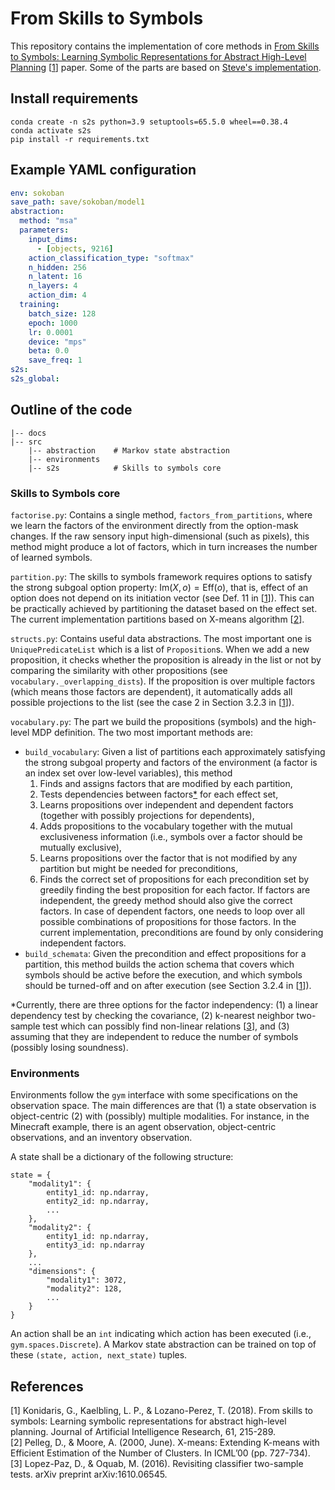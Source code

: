 # From Skills to Symbols
This repository contains the implementation of core methods in [From Skills to Symbols: Learning Symbolic Representations for Abstract High-Level Planning](https://jair.org/index.php/jair/article/view/11175) [[1](#1)] paper. Some of the parts are based on [Steve's implementation](https://github.com/sd-james/skills-to-symbols).

## Install requirements
```
conda create -n s2s python=3.9 setuptools=65.5.0 wheel==0.38.4
conda activate s2s
pip install -r requirements.txt
```

## Example YAML configuration
```yaml
env: sokoban
save_path: save/sokoban/model1
abstraction:
  method: "msa"
  parameters:
    input_dims:
      - [objects, 9216]
    action_classification_type: "softmax"
    n_hidden: 256
    n_latent: 16
    n_layers: 4
    action_dim: 4
  training:
    batch_size: 128
    epoch: 1000
    lr: 0.0001
    device: "mps"
    beta: 0.0
    save_freq: 1
s2s:
s2s_global:
```

## Outline of the code
```
|-- docs
|-- src
    |-- abstraction    # Markov state abstraction
    |-- environments
    |-- s2s            # Skills to symbols core
```

### Skills to Symbols core
`factorise.py`: Contains a single method, `factors_from_partitions`, where we learn the factors of the environment directly from the option-mask changes. If the raw sensory input high-dimensional (such as pixels), this method might produce a lot of factors, which in turn increases the number of learned symbols.

`partition.py`: The skills to symbols framework requires options to satisfy the strong subgoal option property: $\text{Im}(X, o) = \text{Eff}(o)$, that is, effect of an option does not depend on its initiation vector (see Def. 11 in [[1](#1)]). This can be practically achieved by partitioning the dataset based on the effect set. The current implementation partitions based on X-means algorithm [[2](#2)].

`structs.py`: Contains useful data abstractions. The most important one is `UniquePredicateList` which is a list of `Proposition`s. When we add a new proposition, it checks whether the proposition is already in the list or not by comparing the similarity with other propositions (see `vocabulary._overlapping_dists`). If the proposition is over multiple factors (which means those factors are dependent), it automatically adds all possible projections to the list (see the case 2 in Section 3.2.3 in [[1](#1)]).

`vocabulary.py`: The part we build the propositions (symbols) and the high-level MDP definition. The two most important methods are:
  - `build_vocabulary`: Given a list of partitions each approximately satisfying the strong subgoal property and factors of the environment (a factor is an index set over low-level variables), this method  
    1. Finds and assigns factors that are modified by each partition,
    2. Tests dependencies between factors[*](#*) for each effect set,
    3. Learns propositions over independent and dependent factors (together with possibly projections for dependents),
    4. Adds propositions to the vocabulary together with the mutual exclusiveness information (i.e., symbols over a factor should be mutually exclusive),
    5. Learns propositions over the factor that is not modified by any partition but might be needed for preconditions,
    6. Finds the correct set of propositions for each precondition set by greedily finding the best proposition for each factor. If factors are independent, the greedy method should also give the correct factors. In case of dependent factors, one needs to loop over all possible combinations of propositions for those factors. In the current implementation, preconditions are found by only considering independent factors.
  - `build_schemata`: Given the precondition and effect propositions for a partition, this method builds the action schema that covers which symbols should be active before the execution, and which symbols should be turned-off and on after execution (see Section 3.2.4 in [[1](#1)]).

*<a name="*"></a>Currently, there are three options for the factor independency: (1) a linear dependency test by checking the covariance, (2) k-nearest neighbor two-sample test which can possibly find non-linear relations [[3](#3)], and (3) assuming that they are independent to reduce the number of symbols (possibly losing soundness).

### Environments
Environments follow the `gym` interface with some specifications on the observation space. The main differences are that (1) a state observation is object-centric (2) with (possibly) multiple modalities. For instance, in the Minecraft example, there is an agent observation, object-centric observations, and an inventory observation.

A state shall be a dictionary of the following structure:
```
state = {
    "modality1": {
        entity1_id: np.ndarray,
        entity2_id: np.ndarray,
        ...
    },
    "modality2": {
        entity1_id: np.ndarray,
        entity3_id: np.ndarray
    },
    ...
    "dimensions": {
        "modality1": 3072,
        "modality2": 128,
        ...
    }
}
```
An action shall be an `int` indicating which action has been executed (i.e., `gym.spaces.Discrete`).
A Markov state abstraction can be trained on top of these `(state, action, next_state)` tuples.

## References
[1]<a name="1"></a> Konidaris, G., Kaelbling, L. P., & Lozano-Perez, T. (2018). From skills to symbols: Learning symbolic representations for abstract high-level planning. Journal of Artificial Intelligence Research, 61, 215-289.  
[2]<a name="2"></a> Pelleg, D., & Moore, A. (2000, June). X-means: Extending K-means with Efficient Estimation of the Number of Clusters. In ICML’00 (pp. 727-734).  
[3]<a name="3"></a> Lopez-Paz, D., & Oquab, M. (2016). Revisiting classifier two-sample tests. arXiv preprint arXiv:1610.06545.